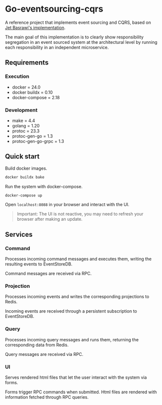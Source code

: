 # Go-eventsourcing-cqrs

A reference project that implements event sourcing and CQRS, based on [Jet
Basrawi's implementation](https://github.com/jetbasrawi/go.cqrs).

The main goal of this implementation is to clearly show responsibility
segregation in an event sourced system at the architectural level by running
each responsibility in an independent microservice.

## Requirements

### Execution

- docker = 24.0
- docker buildx = 0.10
- docker-compose = 2.18

### Development

- make = 4.4
- golang = 1.20
- protoc = 23.3
- protoc-gen-go = 1.3
- protoc-gen-go-grpc = 1.3

## Quick start

Build docker images.

```bash
docker buildx bake
```

Run the system with docker-compose.

```bash
docker-compose up
```

Open `localhost:8088` in your browser and interact with the UI.

> Important: The UI is not reactive, you may need to refresh your browser after making an update.

## Services

### Command

Processes incoming command messages and executes them, writing the resulting events to EventStoreDB.

Command messages are received via RPC.

### Projection

Processes incoming events and writes the corresponding projections to Redis.

Incoming events are received through a persistent subscription to EventStoreDB.

### Query

Processes incoming query messages and runs them, returning the corresponding data from Redis.

Query messages are received via RPC.

### UI

Serves rendered html files that let the user interact with the system via forms.

Forms trigger RPC commands when submitted.
Html files are rendered with information fetched through RPC queries.
